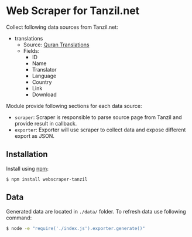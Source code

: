 # Web Scraper for Tanzil.net

Collect following data sources from Tanzil.net:

- translations
	- Source: [Quran Translations](http://tanzil.net/trans/)
	- Fields:
        - ID
        - Name
        - Translator
		- Language
		- Country
        - Link
        - Download

Module provide following sections for each data source:

- `scraper`: Scraper is responsible to parse source page from Tanzil and provide result in callback.
- `exporter`: Exporter will use scraper to collect data and expose different export as JSON.

## Installation

Install using [npm](http://github.com/isaacs/npm):

    $ npm install webscraper-tanzil

## Data

Generated data are located in `./data/` folder. To refresh data use following command:

```bash
$ node -e "require('./index.js').exporter.generate()"
```
